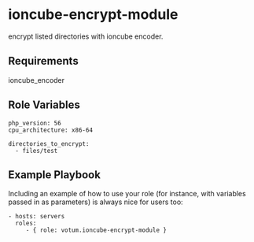 ioncube-encrypt-module
======================

encrypt listed directories with ioncube encoder.

Requirements
------------

ioncube_encoder

Role Variables
--------------

```
php_version: 56
cpu_architecture: x86-64

directories_to_encrypt:
  - files/test
```


Example Playbook
----------------

Including an example of how to use your role (for instance, with variables passed in as parameters) is always nice for users too:

    - hosts: servers
      roles:
         - { role: votum.ioncube-encrypt-module }


